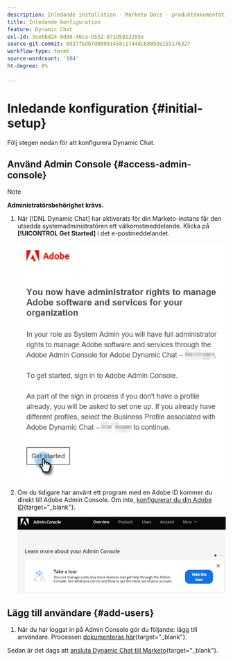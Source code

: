 ```yaml
---
description: Inledande installation - Marketo Docs - produktdokumentation
title: Inledande konfiguration
feature: Dynamic Chat
exl-id: 3ce6bd24-8d08-46ca-b532-871d5813205e
source-git-commit: 0d37fbdb7d08901458c1744dc68893e155176327
workflow-type: tm+mt
source-wordcount: '104'
ht-degree: 0%

---
```


# Inledande konfiguration {#initial-setup}

Följ stegen nedan för att konfigurera Dynamic Chat.

## Använd Admin Console {#access-admin-console}

>[!NOTE]
>
>**Administratörsbehörighet krävs.**

1. När [!DNL Dynamic Chat] har aktiverats för din Marketo-instans får den utsedda systemadministratören ett välkomstmeddelande. Klicka på **[!UICONTROL Get Started]** i det e-postmeddelandet.

   ![](assets/initial-setup-1.png)

1. Om du tidigare har använt ett program med en Adobe ID kommer du direkt till Adobe Admin Console. Om inte, [konfigurerar du din Adobe ID](https://helpx.adobe.com/se/manage-account/using/create-update-adobe-id.html){target="_blank"}.

   ![](assets/initial-setup-2.png)

## Lägg till användare {#add-users}

1. När du har loggat in på Admin Console gör du följande: lägg till användare. Processen [dokumenteras här](/help/marketo/product-docs/demand-generation/dynamic-chat/setup-and-configuration/add-or-remove-chat-users.md#add-a-chat-user){target="_blank"}.

Sedan är det dags att [ansluta Dynamic Chat till Marketo](/help/marketo/product-docs/demand-generation/dynamic-chat/integrations/adobe-marketo-engage.md){target="_blank"}.
